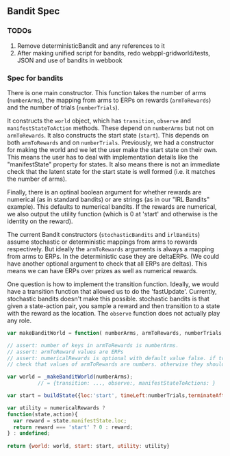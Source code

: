 ## Bandit Spec

### TODOs
1. Remove deterministicBandit and any references to it
2. After making unified script for bandits, redo webppl-gridworld/tests, JSON and use of bandits in webbook

### Spec for bandits

There is one main constructor. This function takes the number of arms (`numberArms`), the mapping from arms to ERPs on rewards (`armToRewards`) and the number of trials (`numberTrials`).

It constructs the `world` object, which has `transition`, `observe` and `manifestStateToAction` methods. These depend on `numberArms` but not on `armToRewards`. It also constructs the start state (`start`). This depends on both `armToRewards` and on `numberTrials`. Previously, we had a constructor for making the world and we let the user make the start state on their own. This means the user has to deal with implementation details like the "manifestState" property for states. It also means there is not an immediate check that the latent state for the start state is well formed (i.e. it matches the number of arms).

Finally, there is an optinal boolean argument for whether rewards are numerical (as in standard bandits) or are strings (as in our "IRL Bandits" example). This defaults to numerical bandits. If the rewards are numerical, we also output the utility function (which is 0 at 'start' and otherwise is the identity on the reward).

The current Bandit constructors (`stochasticBandits` and `irlBandits`) assume stochastic or deterministic mappings from arms to rewards respectively. But ideally the `armToRewards` arguments is always a mapping from arms to ERPs. In the deterministic case they are deltaERPs. (We could have another optional argument to check that all ERPs are deltas). This means we can have ERPs over prizes as well as numerical rewards.

One question is how to implement the transition function. Ideally, we would have a transition function that allowed us to do the 'fastUpdate'. Currently, stochastic bandits doesn't make this possible.  stochastic bandits is that given a state-action pair, you sample a reward and then transition to a state with the reward as the location. The `observe` function does not actually play any role.



```javascript
var makeBanditWorld = function( numberArms, armToRewards, numberTrials, numericalRewards){

// assert: number of keys in armToRewards is numberArms.
// assert: armToReward values are ERPs
// assert: numericalRewards is optional with default value false. if true, then
// check that values of armToRewards are numbers. otherwise they should be strings. 

var world = _makeBanditWorld(numberArms);
          // = {transition: ..., observe:, manifestStateToActions: }

var start = buildState({loc:'start', timeLeft:numberTrials,terminateAfterAction:false}, armToReards)

var utility = numericalRewards ?
function(state,action){
  var reward = state.manifestState.loc;
  return reward === 'start' ? 0 : reward;
} : undefined;
  
return {world: world, start: start, utility: utility}
```
